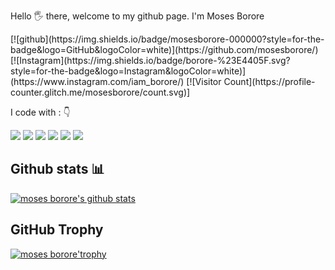 <p align="justify"> 
Hello 🖐️ there, welcome to my github page. I'm Moses Borore
</p>
<div align="left">
[![github](https://img.shields.io/badge/mosesborore-000000?style=for-the-badge&logo=GitHub&logoColor=white)](https://github.com/mosesborore/)
[![Instagram](https://img.shields.io/badge/borore-%23E4405F.svg?style=for-the-badge&logo=Instagram&logoColor=white)](https://www.instagram.com/iam_borore/)
[![Visitor Count](https://profile-counter.glitch.me/mosesborore/count.svg)]

</div> 
<p align="left">
I code with :  👇

<img src="https://img.shields.io/badge/Python-3776AB?style=for-the-badge&logo=python&logoColor=white"/> <img src="https://img.shields.io/badge/JavaScript-F7DF1E?style=for-the-badge&logo=javascript&logoColor=white"/> <img src="https://img.shields.io/badge/Django-092E20?style=for-the-badge&logo=django&logoColor=white"/>  <img src="https://img.shields.io/badge/HTML5-E34F26?style=for-the-badge&logo=html5&logoColor=white"/>  <img src="https://img.shields.io/badge/CSS-239120?&style=for-the-badge&logo=css3&logoColor=white"/>  <img src="https://img.shields.io/badge/Bootstrap-563D7C?style=for-the-badge&logo=bootstrap&logoColor=white"/>
</p>

## Github stats 📊 
[![moses borore's github stats](https://github-readme-stats.vercel.app/api?username=mosesborore&theme=gruvbox)](https://github.com/mosesborore/github-readme-stats)

## GitHub Trophy
[![moses borore'trophy](https://github-profile-trophy.vercel.app/?username=mosesborore&theme=gruvbox)](https://github.com/mosesborore/github-profile-trophy)

